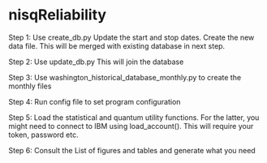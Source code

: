 # nisqReliability

Step 1: 
Use create_db.py
Update the start and stop dates. 
Create the new data file. 
This will be merged with existing database in next step.

Step 2:
Use update_db.py
This will join the database

Step 3:
Use washington_historical_database_monthly.py to create the monthly files

Step 4:
Run config file to set program configuration

Step 5:
Load the statistical and quantum utility functions. 
For the latter, you might need to connect to IBM using load_account().
This will require your token, password etc.

Step 6:
Consult the List of figures and tables and generate what you need

